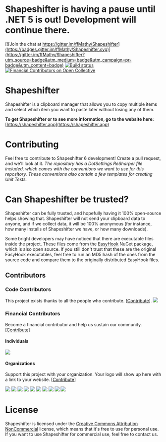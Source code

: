 # Shapeshifter is having a pause until .NET 5 is out! Development will continue there.

[![Join the chat at https://gitter.im/ffMathy/Shapeshifter](https://badges.gitter.im/ffMathy/Shapeshifter.svg)](https://gitter.im/ffMathy/Shapeshifter?utm_source=badge&utm_medium=badge&utm_campaign=pr-badge&utm_content=badge)
[![Build status](https://ci.appveyor.com/api/projects/status/hnhqpn0rwcsvccng/branch/master?svg=true)](https://ci.appveyor.com/project/ffMathy/shapeshifter/branch/master)
[![Financial Contributors on Open Collective](https://opencollective.com/shapeshifterclipboard/all/badge.svg?label=financial+contributors)](https://opencollective.com/shapeshifterclipboard) 

# Shapeshifter
Shapeshifter is a clipboard manager that allows you to copy multiple items and select which item you want to paste later without losing any of them.

<b>To get Shapeshifter or to see more information, go to the website here:</b> [https://shapeshifter.app](https://shapeshifter.app)<br />

# Contributing
Feel free to contribute to Shapeshifter 6 development! Create a pull request, and we'll look at it. *The repository has a DotSettings ReSharper file included, which comes with the conventions we want to use for this repository. These conventions also contain a few templates for creating Unit Tests.*

# Can Shapeshifter be trusted?
Shapeshifter can be fully trusted, and hopefully having it 100% open-source helps showing that. Shapeshifter will not send your clipboard data to anyone, and if we collect data, it will be 100% anonymous (for instance, how many installs of Shapeshifter we have, or how many downloads).

Some bright developers may have noticed that there are executable files inside the project. These files come from the [EasyHook](https://easyhook.github.io) NuGet package, which is also open source. If you still don't trust that these are the original EasyHook executables, feel free to run an MD5 hash of the ones from the source code and compare them to the originally distributed EasyHook files.

## Contributors

### Code Contributors

This project exists thanks to all the people who contribute. [[Contribute](CONTRIBUTING.md)].
<a href="https://github.com/ffMathy/Shapeshifter/graphs/contributors"><img src="https://opencollective.com/shapeshifterclipboard/contributors.svg?width=890&button=false" /></a>

### Financial Contributors

Become a financial contributor and help us sustain our community. [[Contribute](https://opencollective.com/shapeshifterclipboard/contribute)]

#### Individuals

<a href="https://opencollective.com/shapeshifterclipboard"><img src="https://opencollective.com/shapeshifterclipboard/individuals.svg?width=890"></a>

#### Organizations

Support this project with your organization. Your logo will show up here with a link to your website. [[Contribute](https://opencollective.com/shapeshifterclipboard/contribute)]

<a href="https://opencollective.com/shapeshifterclipboard/organization/0/website"><img src="https://opencollective.com/shapeshifterclipboard/organization/0/avatar.svg"></a>
<a href="https://opencollective.com/shapeshifterclipboard/organization/1/website"><img src="https://opencollective.com/shapeshifterclipboard/organization/1/avatar.svg"></a>
<a href="https://opencollective.com/shapeshifterclipboard/organization/2/website"><img src="https://opencollective.com/shapeshifterclipboard/organization/2/avatar.svg"></a>
<a href="https://opencollective.com/shapeshifterclipboard/organization/3/website"><img src="https://opencollective.com/shapeshifterclipboard/organization/3/avatar.svg"></a>
<a href="https://opencollective.com/shapeshifterclipboard/organization/4/website"><img src="https://opencollective.com/shapeshifterclipboard/organization/4/avatar.svg"></a>
<a href="https://opencollective.com/shapeshifterclipboard/organization/5/website"><img src="https://opencollective.com/shapeshifterclipboard/organization/5/avatar.svg"></a>
<a href="https://opencollective.com/shapeshifterclipboard/organization/6/website"><img src="https://opencollective.com/shapeshifterclipboard/organization/6/avatar.svg"></a>
<a href="https://opencollective.com/shapeshifterclipboard/organization/7/website"><img src="https://opencollective.com/shapeshifterclipboard/organization/7/avatar.svg"></a>
<a href="https://opencollective.com/shapeshifterclipboard/organization/8/website"><img src="https://opencollective.com/shapeshifterclipboard/organization/8/avatar.svg"></a>
<a href="https://opencollective.com/shapeshifterclipboard/organization/9/website"><img src="https://opencollective.com/shapeshifterclipboard/organization/9/avatar.svg"></a>

# License
Shapeshifter is licensed under the
[Creative Commons Attribution NonCommercial](https://tldrlegal.com/license/creative-commons-attribution-noncommercial-(cc-nc)) license, which means that it's free to use
for personal use.
If you want to use Shapeshifter for commercial use, feel free to contact us.
